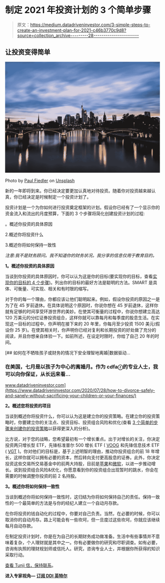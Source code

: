 # 制定 2021 年投资计划的 3 个简单步骤

> 原文：<https://medium.datadriveninvestor.com/3-simple-steps-to-create-an-investment-plan-for-2021-c46b3770c9d8?source=collection_archive---------28----------------------->

## 让投资变得简单

![](img/c53f4c85cdac25056cd12a99654b598c.png)

Photo by [Paul Fiedler](https://unsplash.com/@paulfiedler?utm_source=medium&utm_medium=referral) on [Unsplash](https://unsplash.com?utm_source=medium&utm_medium=referral)

新的一年即将到来。你已经决定要更加认真地对待投资。随着你对投资越来越认真，你已经决定是时候制定一个投资计划了。

投资计划是一个为你如何进行投资奠定框架的计划。假设你已经有了一个显示你的资金流入和流出的月度预算，下面的 3 个步骤将简化创建投资计划的过程:

。概述你投资的具体原因

2.概述你将投资什么

3.概述你将如何保持一致性

*注意:我不是财务顾问。我不知道你的财务状况。我分享的信息仅用于教育目的。*

**1。概述你投资的具体原因**

当谈到你投资的具体原因时，你可以认为这是你的目标(要实现你的目标，查看[实现你的目标的 4 个步骤](https://tunjionigbanjo.medium.com/4-steps-to-act-on-your-goals-103bcedb10c))。列出你的目标的最好方法是聪明的方法。SMART 是具体、可衡量、可实现、相关和有时限的缩写。

对于你的每一个理由，你都应该让他们聪明起来。例如，假设你投资的原因之一是为了在 45 岁前退休。在具体说明这个原因时，你说你想在 45 岁前退休，这样你就有足够的时间享受环游世界的美妙。在使其可衡量的过程中，你说你想建立高达 120 万美元的分红证券投资组合，这样你就可以靠每月和每季度的股息生活。在实现这一目标的过程中，你声明在接下来的 20 年里，你每月至少投资 1500 美元(假设你 25 岁)。在使其相关时，你声明你已经对复利和长期投资的好处做了充分的阅读，并且你想亲自体验一下。如前所述，在设定时限时，你给了自己 20 年的时间。

[](https://www.datadriveninvestor.com/2020/07/28/how-to-divorce-safely-and-sanely-without-sacrificing-your-children-or-your-finances/) [## 如何在不牺牲孩子或财务的情况下安全理智地离婚|数据驱动…

### 在美国，七月是以孩子为中心的离婚月。作为 cdfaⓡ的专业人士，我可以向你保证，从长远来看…

www.datadriveninvestor.com](https://www.datadriveninvestor.com/2020/07/28/how-to-divorce-safely-and-sanely-without-sacrificing-your-children-or-your-finances/) 

**2。概述您将投资的项目**

当谈到概述你将投资什么，你可以认为这是建立你的投资策略。在建立你的投资策略时，你要建立你的关注点、投资目标、投资组合风险和优化(查看 [3 个简单的步骤来创建你的投资策略](https://medium.com/swlh/3-simple-steps-to-create-your-investment-strategy-74bba1ca445d)以获得更深入的分析)。

比方说，对于您的战略，您希望最初有一个增长重点。出于对增长的关注，你决定投资两只增长型 ETF，先锋标准普尔 500 增长 ETF ( [VOOG](https://finance.yahoo.com/quote/VOOG?p=VOOG&.tsrc=fin-srch) 和先锋信息技术 ETF ( [VGT](https://finance.yahoo.com/quote/VGT?p=VGT&.tsrc=fin-srch) )。你对他们的目标是，基于上述明智的理由，推动你投资组合的前 18 年增长，这样你就可以拥有必要的资本，然后转向支付更高股息的证券。此外，你决定投资这些交易所交易基金中的前两大持股，目前是[苹果](https://finance.yahoo.com/quote/AAPL?p=AAPL&.tsrc=fin-srch)和[微软](https://finance.yahoo.com/quote/MSFT?p=MSFT&.tsrc=fin-srch)，以进一步推动增长。说到投资组合风险&优化，你愿意看到你的投资组合出现暂时的跳水，你会在需要的时候调整你投资的前 2 名持股。

**3。概述你将如何保持一致性**

当谈到概述你将如何保持一致性时，这归结为你将如何保持自己的责任。保持一致性的一个最简单的方法是与你的经纪人建立一个自动月存款。

在你将投资的钱自动化的过程中，你要对自己负责。当然，在必要的时候，你可以取消你的自动月存。路上可能会有一些坎坷，但一旦度过这些坎坷，你就应该继续每月自动存款。

在制定投资计划时，你是在为自己的长期财务成功做准备。生活中有些事情并不意味着复杂，个人理财就是其中之一。你有必要做你的研究和尽职调查。如有必要，咨询有执照的理财规划师或信托人。研究，咨询专业人士，并根据你所获得的知识采取行动。

[查看 Tunji 信，保持联系](https://tunji.substack.com/)。

**进入专家视角—** [**订阅 DDI 英特尔**](https://datadriveninvestor.com/ddi-intel)